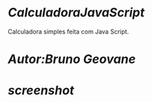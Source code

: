 # _CalculadoraJavaScript_
Calculadora simples feita com Java Script.

# _Autor:Bruno Geovane_

# _screenshot_


